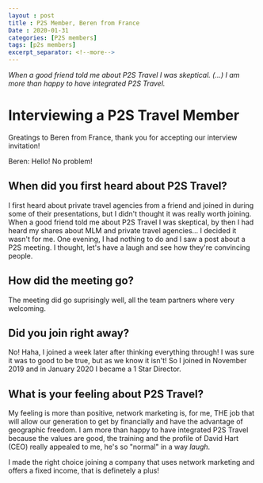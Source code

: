```yaml
---
layout : post
title : P2S Member, Beren from France
Date : 2020-01-31
categories: [P2S members]
tags: [p2s members]
excerpt_separator: <!--more-->
---
```


_When a good friend told me about P2S Travel I was skeptical. (...) I am more than happy to have integrated P2S Travel._

<!--more-->

# Interviewing a P2S Travel Member

Greatings to Beren from France, thank you for accepting our interview invitation!

Beren: Hello! No problem!

## When did you first heard about P2S Travel?

I first heard about private travel agencies from a friend and joined in during some of their presentations, but I didn't thought it was really worth joining. When a good friend told me about P2S Travel I was skeptical, by then I had heard my shares about MLM and private travel agencies... I decided it wasn't for me. One evening, I had nothing to do and I saw a post about a P2S meeting. I thought, let's have a laugh and see how they're convincing people.

## How did the meeting go?

The meeting did go suprisingly well, all the team partners where very welcoming.

## Did you join right away?

No! Haha, I joined a week later after thinking everything through! I was sure it was to good to be true, but as we know it isn't! So I joined in November 2019 and in January 2020 I became a 1 Star Director. 

## What is your feeling about P2S Travel?

My feeling is more than positive, network marketing is, for me, THE job that will allow our generation to get by financially and have the advantage of geographic freedom. I am more than happy to have integrated P2S Travel because the values are good, the training and the profile of David Hart (CEO) really appealed to me, he's so "normal" in a way *laugh*.

I made the right choice joining a company that uses network marketing and offers a fixed income, that is definetely a plus!
